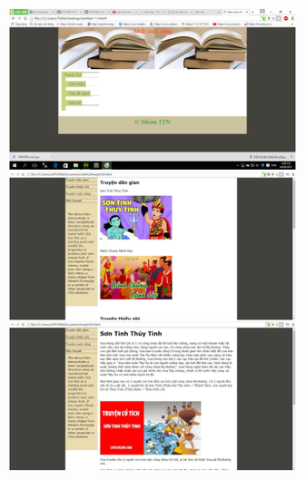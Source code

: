 ![alt text](https://github.com/ToanDoXuan/Nhom-NTT/blob/master/17142374_1827569934172641_423484445_o.png "Truyen Son Tinh Thuy Tinh")
![alt text](https://github.com/ToanDoXuan/Nhom-NTT/blob/master/17122328_1730104453967939_56292135_o.jpg "Truyen Son Tinh Thuy Tinh")
![alt text](https://github.com/ToanDoXuan/Nhom-NTT/blob/master/17149093_1730104473967937_2143740683_o.jpg "Truyen Son Tinh Thuy Tinh")